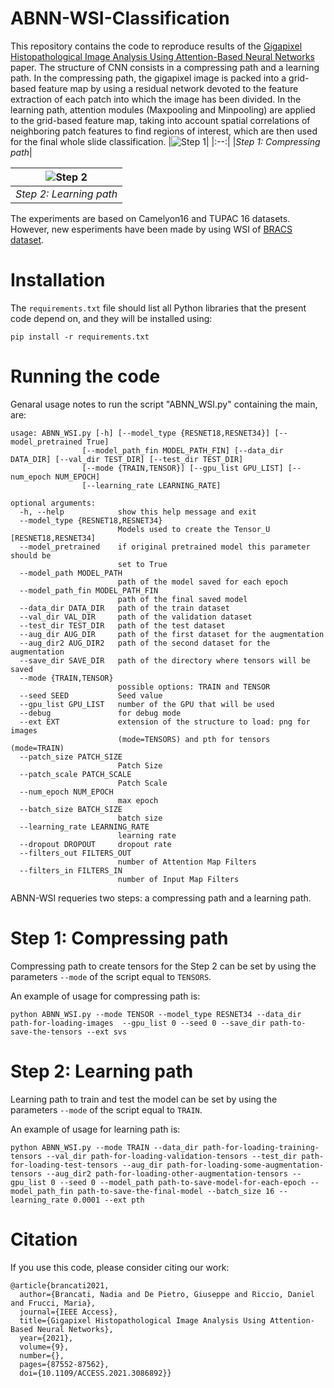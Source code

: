 # ABNN-WSI-Classification
This repository contains the code to reproduce results of the [Gigapixel Histopathological Image Analysis Using
Attention-Based Neural Networks](https://ieeexplore.ieee.org/stamp/stamp.jsp?tp=&arnumber=9447746) paper.
The structure of CNN consists in a compressing path and a learning path. In the compressing path, the gigapixel image is packed into a grid-based feature map by using a residual network devoted to the feature extraction of each patch into which the image has been divided. In the learning path, attention modules (Maxpooling and Minpooling) are applied to the grid-based feature map, taking into account spatial correlations of neighboring patch features to find regions of interest, which are then used for the final whole slide classification.
|![Step 1](https://github.com/nadiabrancati/ABNN-WSI-Classification/blob/main/img/method1.png)|
|:--:| 
|*Step 1: Compressing path*|

|![Step 2](https://github.com/nadiabrancati/ABNN-WSI-Classification/blob/main/img/method2.png)|
|:--:| 
|*Step 2: Learning path*|

The experiments are based on Camelyon16 and TUPAC 16 datasets. However, new esperiments have been made by using WSI of [BRACS dataset](https://www.bracs.icar.cnr.it/).
# Installation
The ```requirements.txt``` file should list all Python libraries that the present code depend on, and they will be installed using:

```pip install -r requirements.txt```

# Running the code
Genaral usage notes to run the script "ABNN_WSI.py" containing the main, are:
```
usage: ABNN_WSI.py [-h] [--model_type {RESNET18,RESNET34}] [--model_pretrained True]
                [--model_path_fin MODEL_PATH_FIN] [--data_dir DATA_DIR] [--val_dir TEST_DIR] [--test_dir TEST_DIR]
                [--mode {TRAIN,TENSOR}] [--gpu_list GPU_LIST] [--num_epoch NUM_EPOCH]
                [--learning_rate LEARNING_RATE]

optional arguments:
  -h, --help            show this help message and exit
  --model_type {RESNET18,RESNET34}
                        Models used to create the Tensor_U [RESNET18,RESNET34]
  --model_pretrained    if original pretrained model this parameter should be
                        set to True
  --model_path MODEL_PATH
                        path of the model saved for each epoch
  --model_path_fin MODEL_PATH_FIN
                        path of the final saved model
  --data_dir DATA_DIR   path of the train dataset
  --val_dir VAL_DIR     path of the validation dataset
  --test_dir TEST_DIR   path of the test dataset
  --aug_dir AUG_DIR     path of the first dataset for the augmentation
  --aug_dir2 AUG_DIR2   path of the second dataset for the augmentation
  --save_dir SAVE_DIR   path of the directory where tensors will be saved
  --mode {TRAIN,TENSOR}
                        possible options: TRAIN and TENSOR
  --seed SEED           Seed value
  --gpu_list GPU_LIST   number of the GPU that will be used
  --debug               for debug mode
  --ext EXT             extension of the structure to load: png for images
                        (mode=TENSORS) and pth for tensors (mode=TRAIN)
  --patch_size PATCH_SIZE
                        Patch Size
  --patch_scale PATCH_SCALE
                        Patch Scale
  --num_epoch NUM_EPOCH
                        max epoch
  --batch_size BATCH_SIZE
                        batch size
  --learning_rate LEARNING_RATE
                        learning rate
  --dropout DROPOUT     dropout rate
  --filters_out FILTERS_OUT
                        number of Attention Map Filters
  --filters_in FILTERS_IN
                        number of Input Map Filters
```
ABNN-WSI requeries two steps: a compressing path and a learning path. 

# Step 1: Compressing path
Compressing path to create tensors for the Step 2 can be set by using the parameters ```--mode``` of the script equal to ```TENSORS```. 

An example of usage for compressing path is:

```python ABNN_WSI.py --mode TENSOR --model_type RESNET34 --data_dir path-for-loading-images  --gpu_list 0 --seed 0 --save_dir path-to-save-the-tensors --ext svs```

# Step 2: Learning path
Learning path to train and test the model can be set by using the parameters ```--mode``` of the script equal to ```TRAIN```. 

An example of usage for learning path is:

```python ABNN_WSI.py --mode TRAIN --data_dir path-for-loading-training-tensors --val_dir path-for-loading-validation-tensors --test_dir path-for-loading-test-tensors --aug_dir path-for-loading-some-augmentation-tensors --aug_dir2 path-for-loading-other-augmentation-tensors --gpu_list 0 --seed 0 --model_path path-to-save-model-for-each-epoch --model_path_fin path-to-save-the-final-model --batch_size 16 --learning_rate 0.0001 --ext pth```

# Citation
If you use this code, please consider citing our work:
```
@article{brancati2021,
  author={Brancati, Nadia and De Pietro, Giuseppe and Riccio, Daniel and Frucci, Maria},
  journal={IEEE Access}, 
  title={Gigapixel Histopathological Image Analysis Using Attention-Based Neural Networks}, 
  year={2021},
  volume={9},
  number={},
  pages={87552-87562},
  doi={10.1109/ACCESS.2021.3086892}}
  ```
